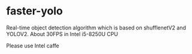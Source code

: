 # faster-yolo
Real-time object detection algorithm which is based on shufflenetV2 and YOLOV2.
About 30FPS in Intel i5-8250U CPU



Please use   Intel caffe
